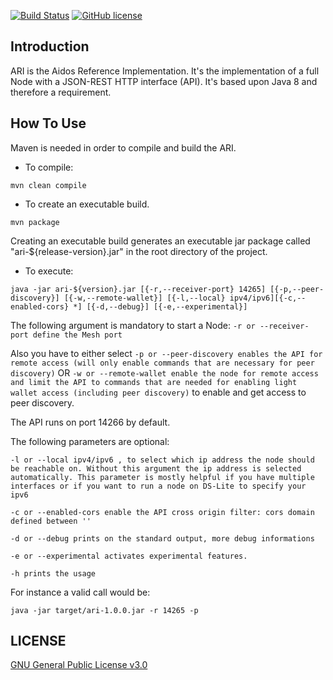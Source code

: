 [![Build Status](https://travis-ci.org/AidosKuneen/aidos-node.svg?branch=master)](https://travis-ci.org/AidosKuneen/aidos-node)
[![GitHub license](https://img.shields.io/badge/license-GPLv3-blue.svg)](https://raw.githubusercontent.com/AidosKuneen/aidos-node/master/LICENSE)


## Introduction

ARI is the Aidos Reference Implementation. It's the implementation of a full Node with a JSON-REST HTTP interface (API).
It's based upon Java 8 and therefore a requirement.

## How To Use

Maven is needed in order to compile and build the ARI.

* To compile:

`mvn clean compile`

* To create an executable build.

`mvn package`

Creating an executable build generates an executable jar package called "ari-${release-version}.jar" in the root directory of the project.

* To execute:

`java -jar ari-${version}.jar [{-r,--receiver-port} 14265] [{-p,--peer-discovery}] [{-w,--remote-wallet}] [{-l,--local} ipv4/ipv6][{-c,--enabled-cors} *] [{-d,--debug}] [{-e,--experimental}]`
				
				
The following argument is mandatory to start a Node:
`-r or --receiver-port define the Mesh port`

Also you have to either select
`-p or --peer-discovery enables the API for remote access (will only enable commands that are necessary for peer discovery)`
OR
`-w or --remote-wallet enable the node for remote access and limit the API to commands that are needed for enabling light wallet access (including peer discovery)`
to enable and get access to peer discovery.

The API runs on port 14266 by default.

The following parameters are optional:

`-l or --local ipv4/ipv6 , to select which ip address the node should be reachable on. Without this argument the ip address is selected automatically. This parameter is mostly helpful if you have multiple interfaces or if you want to run a node on DS-Lite to specify your ipv6`

`-c or --enabled-cors enable the API cross origin filter: cors domain defined between ''`

`-d or --debug prints on the standard output, more debug informations`

`-e or --experimental activates experimental features.`

`-h prints the usage`
 
For instance a valid call would be:

`java -jar target/ari-1.0.0.jar -r 14265 -p`

## LICENSE
[GNU General Public License v3.0](https://github.com/AidosKuneen/aidos-node/master/LICENSE)

